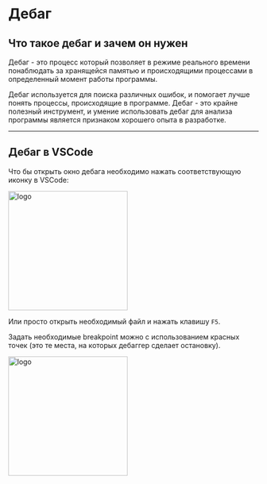 # Дебаг

## Что такое дебаг и зачем он нужен

Дебаг - это процесс который позволяет в режиме реального времени понаблюдать за хранящейся памятью и происходящими процессами в определенный момент работы программы.

Дебаг используется для поиска различных ошибок, и помогает лучше понять процессы, происходящие в программе. Дебаг - это крайне полезный инструмент, и умение использовать дебаг для анализа программы является признаком хорошего опыта в разработке.

---

## Дебаг в VSCode

Что бы открыть окно дебага необходимо нажать соответствующую иконку в VSCode:


<p align="left">
  <img width="240px" height="240px" src="debug.png" alt="logo"/>
</p>

Или просто открыть необходимый файл и нажать клавишу `F5`.

Задать необходимые breakpoint можно с использованием красных точек (это те места, на которых дебаггер сделает остановку).

<p align="left">
  <img width="240px" height="240px" src="debug2.png" alt="logo"/>
</p>

